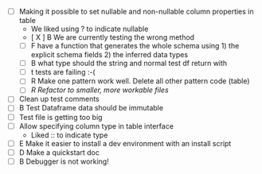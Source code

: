 * [ ] Making it possible to set nullable and non-nullable column properties in table
    * We liked using ? to indicate nullable
    * [ X ] B  We are currently testing the wrong method
    * [ ] F have a function that generates the whole schema using 1) the explicit schema fields 2) the inferred data types
    * [ ] B what type should the string and normal test df return with
    * [ ] t tests are failing :-(
    * [ ] R Make one pattern work well. Delete all other pattern code (table)
    * [ ] *R Refactor to smaller, more workable files*
* [ ] Clean up test comments
* [ ] B Test Dataframe data should be immutable
* [ ] Test file is getting too big
* [ ] Allow specifying column type in table interface
  * Liked :: to indicate type
* [ ] E Make it easier to install a dev environment with an install script
* [ ] D Make a quickstart doc
* [ ] B Debugger is not working! 